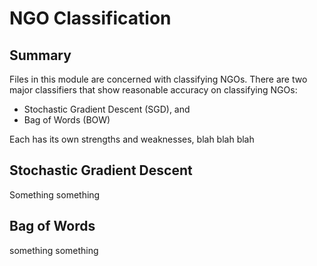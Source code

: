 # NGO Classification

## Summary
Files in this module are concerned with classifying NGOs. There are two major classifiers that show reasonable accuracy on classifying NGOs:
* Stochastic Gradient Descent (SGD), and
* Bag of Words (BOW)

Each has its own strengths and weaknesses, blah blah blah

## Stochastic Gradient Descent
Something something

## Bag of Words
something something
